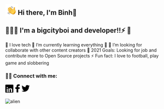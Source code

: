 <img alt="Binhhp" src="./assets/wave.gif" width="40" height="40" align="left"/><h2>Hi there, I'm Binh🌱</h2>

<!-- ## 👋 &nbsp;Hey there! I'm Binh -->
## 👨🏻‍💻 I'm a bigcityboi and developer!!⚡ 👋
🔭 I love tech
🌱 I’m currently learning everything 🤣
👯 I’m looking for collaborate with other content creators
🥅 2021 Goals: Looking for job and contribute more to Open Source projects
⚡ Fun fact: I love to football, play game and slobbering
### 🤝🏻 Connect with me:
<a title="Linkedin" target="_blank" href="https://www.linkedin.com/in/vu-binh-7a28a817b/"><img alt="Linkedin" align="left" width="26px" src="https://github.com/Binhhp/binhhp/blob/main/assets/linkedin.png"/></a>
<a title="Facebook" target="_blank" href="https://www.facebook.com/vu.binh.5661/"><img alt="Facebook" align="left" width="26px" src="https://github.com/Binhhp/binhhp/blob/main/assets/facebook.png"/></a>
<a title="Tweeter" target="_blank" href="https://twitter.com/BnhGold3"><img alt="Tweeter" width="26px" src="https://github.com/Binhhp/binhhp/blob/main/assets/tweeter1.png"/></a><br/><br/>
<img alt="alien" src="https://user-images.githubusercontent.com/55707606/108613728-0fa5c200-7427-11eb-888d-8baf858ea4a3.gif"/>
